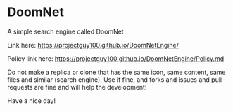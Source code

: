 # DoomNet
A simple search engine called DoomNet

Link here: 
<a href="https://projectguy100.github.io/DoomNetEngine/">https://projectguy100.github.io/DoomNetEngine/</a>

Policy link here: 
<a href="https://projectguy100.github.io/DoomNetEngine/">https://projectguy100.github.io/DoomNetEngine/Policy.md</a>

Do not make a replica or clone that has the same icon, same content, same files and similar (search engine).
Use if fine, and forks and issues and pull requests are fine and will help the development!


Have a nice day!
